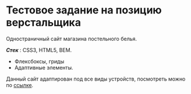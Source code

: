 # Тестовое задание на позицию верстальщика

Одностраничный сайт магазина постельного белья.

***Стек*** : CSS3, HTML5, BEM.
* Флексбоксы, гриды
* Адаптивные элементы.

 Данный сайт адаптирован под все виды устройств, посмотреть можно по [ссылке](https://nastyaa-l.github.io/landing/.html).
